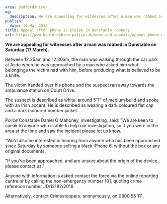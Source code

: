 ```yaml
area: Bedfordshire
og:
  description: We are appealing for witnesses after a man was robbed in Dunstable on Saturday (17 March).
publish:
  date: 19 Mar 2018
title: Appeal after phone is stolen in Dunstable robbery
url: https://www.bedfordshire.police.uk/news-and-appeals/appeal-phone-dunstable-mar2018
```

**We are appealing for witnesses after a man was robbed in Dunstable on Saturday (17 March).**

Between 12.25am and 12.30am, the man was walking through the car park at Asda when he was approached by a man who asked him what belongings the victim had with him, before producing what is believed to be a knife.

The victim handed over his phone and the suspect ran away towards the ambulance station on Court Drive.

The suspect is described as white, around 5'7" of medium build and spoke with an Irish accent. He is described as wearing a dark coloured flat cap and a dark coloured bomber jacket.

Police Constable Daniel O'Mahoney, investigating, said: "We are keen to speak to anyone who is able to help our investigation, so if you were in the area at the time and saw the incident please let us know.

"We'd also be interested in hearing from anyone who has been approached since Saturday by someone selling a black iPhone 6, without the box or any original documents.

"If you've been approached, and are unsure about the origin of the device, please contact us."

Anyone with information is asked contact the force via the online reporting centre or by calling the non-emergency number 101, quoting crime reference number JD/12182/2018.

Alternatively, contact Crimestoppers, anonymously, on 0800 55 111.
